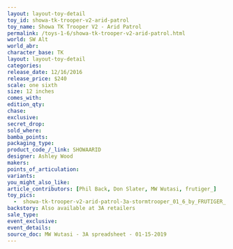 ```yaml
---
layout: layout-toy-detail 
toy_id: showa-tk-trooper-v2-arid-patrol
toy_name: Showa TK Trooper V2 - Arid Patrol
permalink: /toys-1-6/showa-tk-trooper-v2-arid-patrol.html
world: SW Alt
world_abr: 
character_base: TK
layout: layout-toy-detail
categories: 
release_date: 12/16/2016
release_price: $240 
scale: one sixth
size: 12 inches
comes_with: 
edition_qty: 
chase: 
exclusive: 
secret_drop: 
sold_where: 
bamba_points: 
packaging_type: 
product_code_/_link: SHOWAARID
designer: Ashley Wood
makers: 
points_of_articulation: 
variants: 
you_might_also_like: 
article_contributors: [Phil Back, Don Slater, MW Wutasi, frutiger_]
toy_pics: 
  -  showa-tk-trooper-v2-arid-patrol-3a-stormtrooper_01_6_by_FRUTIGER_.jpg
backstory: Also available at 3A retailers
sale_type: 
event_exclusive: 
event_details: 
source_doc: MW Wutasi - 3A spreadsheet - 01-15-2019
---
```

